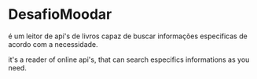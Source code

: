 # DesafioMoodar

é um leitor de api's de livros capaz de buscar informações especificas de acordo com a necessidade.

it's a reader of online api's, that can search especifics informations as you need.
